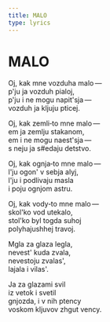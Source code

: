 ```yaml
---
title: MALO
type: lyrics
---
```


<h1>MALO</h1>

<section>

Oj, kak mne vozduha malo&thinsp;&mdash;&thinsp;\
p'ju ja vozduh pialoj,\
p'ju i ne mogu napit'sja&thinsp;&mdash;&thinsp;\
vozduh ja kljuju pticej.

Oj, kak zemli&#8208;to mne malo&thinsp;&mdash;&thinsp;\
em ja zemlju stakanom,\
em i ne mogu naest'sja&thinsp;&mdash;&thinsp;\
s neju ja s#edaju detstvo.

Oj, kak ognja&#8208;to mne malo&thinsp;&mdash;&thinsp;\
l'ju ogon' v sebja alyj,\
l'ju i podlivaju masla\
i poju ognjom astru.

Oj, kak vody&#8208;to mne malo&thinsp;&mdash;&thinsp;\
skol'ko vod utekalo,\
stol'ko byl togda suhoj\
polyhajushhej travoj.

Mgla za glaza legla,\
nevest' kuda zvala,\
nevestoju zvalas',\
lajala i vilas'.

Ja za glazami svil\
iz vetok i svetil\
gnjozda, i v nih ptency\
voskom kljuvov zhgut vency.

</section>
